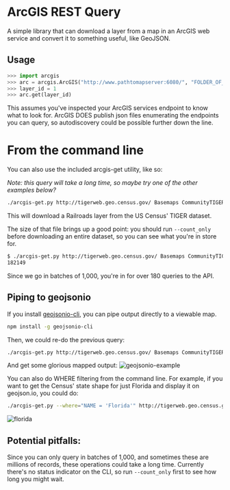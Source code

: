# ArcGIS REST Query 

A simple library that can download a layer from a map in an 
ArcGIS web service and convert it to something useful,
like GeoJSON.

## Usage

```python
>>> import arcgis
>>> arc = arcgis.ArcGIS("http://www.pathtomapserver:6080/", "FOLDER_OF_PROJECTS", "MAP_DATA_I_WANT")
>>> layer_id = 1
>>> arc.get(layer_id)
```

This assumes you've inspected your ArcGIS services endpoint to know what to look for.
ArcGIS DOES publish json files enumerating the endpoints you can query, so autodiscovery
could be possible further down the line.

# From the command line

You can also use the included arcgis-get utility, like so:

*Note: this query will take a long time, so maybe try one of the other examples below?*
```bash
./arcgis-get.py http://tigerweb.geo.census.gov/ Basemaps CommunityTIGER 9 > ~/Desktop/railroads.geojson
```

This will download a Railroads layer from the US Census' TIGER dataset. 

The size of that file brings up a good point: you should run `--count_only` before downloading an entire dataset, so you can see what you're in store for. 

```bash
$ ./arcgis-get.py http://tigerweb.geo.census.gov/ Basemaps CommunityTIGER 9 --count_only
182149
```
Since we go in batches of 1,000, you're in for over 180 queries to the API.

## Piping to geojsonio

If you install [geojsonio-cli](https://github.com/mapbox/geojsonio-cli/), you can pipe output directly to a viewable map.

```bash
npm install -g geojsonio-cli
```

Then, we could re-do the previous query:

```bash
./arcgis-get.py http://tigerweb.geo.census.gov/ Basemaps CommunityTIGER 9 | geojsonio
```

And get some glorious mapped output: 
![geojsonio-example](https://cloud.githubusercontent.com/assets/20067/4998565/6be2e4f8-69a7-11e4-8aa1-d735bd1a7dac.png)

You can also do WHERE filtering from the command line. For example, if you want to get the Census' state shape for just Florida
and display it on geojson.io, you could do:

```bash
./arcgis-get.py --where="NAME = 'Florida'" http://tigerweb.geo.census.gov/ Basemaps CommunityTIGER 28 | geojsonio
```
![florida](https://cloud.githubusercontent.com/assets/20067/5001808/ee233ff6-69c7-11e4-9c3e-245aba847bb5.png)

## Potential pitfalls:

Since you can only query in batches of 1,000, and sometimes these are millions of records, these operations could take a long time. Currently there's no status indicator on the CLI, so run `--count_only` first to see how long you might wait.
